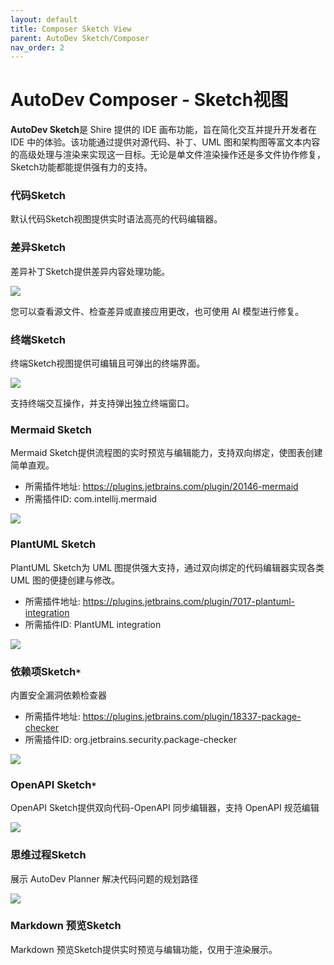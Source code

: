 ```yaml
---
layout: default
title: Composer Sketch View
parent: AutoDev Sketch/Composer
nav_order: 2
---
```


# AutoDev Composer - Sketch视图

**AutoDev Sketch**是 Shire 提供的 IDE 画布功能，旨在简化交互并提升开发者在 IDE 中的体验。该功能通过提供对源代码、补丁、UML 图和架构图等富文本内容的高级处理与渲染来实现这一目标。无论是单文件渲染操作还是多文件协作修复，Sketch功能都能提供强有力的支持。

### 代码Sketch

默认代码Sketch视图提供实时语法高亮的代码编辑器。

### **差异Sketch**

差异补丁Sketch提供差异内容处理功能。

![](https://shire.run/images/shire-sketch-diff.png)

您可以查看源文件、检查差异或直接应用更改，也可使用 AI 模型进行修复。

### **终端Sketch**

终端Sketch视图提供可编辑且可弹出的终端界面。

![](https://shire.run/images/shire-sketch-terminal.png)

支持终端交互操作，并支持弹出独立终端窗口。

### **Mermaid Sketch**

Mermaid Sketch提供流程图的实时预览与编辑能力，支持双向绑定，使图表创建简单直观。

- 所需插件地址: https://plugins.jetbrains.com/plugin/20146-mermaid
- 所需插件ID: com.intellij.mermaid

![](https://shire.run/images/shire-sketch-mermaid.png)

### **PlantUML Sketch**

PlantUML Sketch为 UML 图提供强大支持，通过双向绑定的代码编辑器实现各类 UML 图的便捷创建与修改。

- 所需插件地址: https://plugins.jetbrains.com/plugin/7017-plantuml-integration
- 所需插件ID: PlantUML integration

![](https://shire.run/images/shire-sketch-plantuml.png)

### **依赖项Sketch`*`**

内置安全漏洞依赖检查器        

- 所需插件地址: https://plugins.jetbrains.com/plugin/18337-package-checker
- 所需插件ID: org.jetbrains.security.package-checker

![](https://unitmesh.cc/auto-dev/sketch-security-dependency.png)

### **OpenAPI Sketch`*`**

OpenAPI Sketch提供双向代码-OpenAPI 同步编辑器，支持 OpenAPI 规范编辑

![](https://unitmesh.cc/auto-dev/sketch-openapi.png)

### **思维过程Sketch**

展示 AutoDev Planner 解决代码问题的规划路径                                                

![](https://unitmesh.cc/auto-dev/autodev-plan-sketch.png)

### **Markdown 预览Sketch**

Markdown 预览Sketch提供实时预览与编辑功能，仅用于渲染展示。
